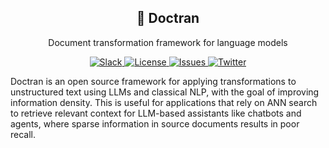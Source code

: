 <h2 align="center">
🐛 Doctran
</h2>

<p align="center">
  <p align="center">Document transformation framework for language models</p>
</p>
<p align="center">
<a href="https://join.slack.com/t/psychicapi/shared_invite/zt-1ty1wz6w0-8jkmdvBpM5kj_Fh30EiCcg" target="_blank">
    <img src="https://img.shields.io/badge/slack-join-blue.svg?logo=slack" alt="Slack">
</a>
</a>
<a href="https://github.com/psychic-api/doctran/blob/main/LICENSE" target="_blank">
    <img src="https://img.shields.io/static/v1?label=license&message=GPL-3.0&color=blue" alt="License">
</a>
<a href="https://github.com/psychic-api/doctran/issues?q=is%3Aissue+is%3Aclosed" target="_blank">
    <img src="https://img.shields.io/github/issues-closed/psychic-api/doctran?color=blue" alt="Issues">
</a>
  <a href="https://twitter.com/psychicapi" target="_blank">
    <img src="https://img.shields.io/twitter/follow/psychicapi?style=social" alt="Twitter">
</a>
</p>

Doctran is an open source framework for applying transformations to unstructured text using LLMs and classical NLP, with the goal of improving information density. This is useful for applications that rely on ANN search to retrieve relevant context for LLM-based assistants like chatbots and agents, where sparse information in source documents results in poor recall.
